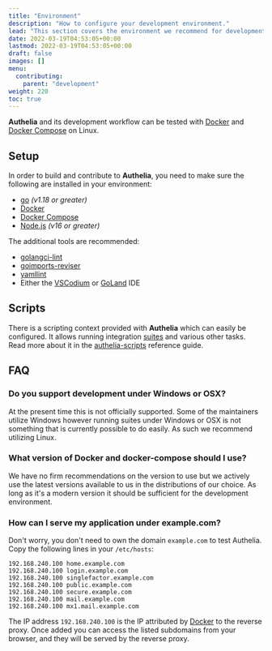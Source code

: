 ```yaml
---
title: "Environment"
description: "How to configure your development environment."
lead: "This section covers the environment we recommend for development."
date: 2022-03-19T04:53:05+00:00
lastmod: 2022-03-19T04:53:05+00:00
draft: false
images: []
menu:
  contributing:
    parent: "development"
weight: 220
toc: true
---
```


**Authelia** and its development workflow can be tested with [Docker] and [Docker Compose] on Linux.

## Setup

In order to build and contribute to **Authelia**, you need to make sure the following are installed in your environment:

- [go] _(v1.18 or greater)_
- [Docker]
- [Docker Compose]
- [Node.js] _(v16 or greater)_

The additional tools are recommended:

- [golangci-lint]
- [goimports-reviser]
- [yamllint]
- Either the [VSCodium] or [GoLand] IDE

## Scripts

There is a scripting context provided with **Authelia** which can easily be configured. It allows running integration
[suites] and various other tasks. Read more about it in the [authelia-scripts](reference-authelia-scripts.md) reference
guide.

## FAQ

### Do you support development under Windows or OSX?

At the present time this is not officially supported. Some of the maintainers utilize Windows however running suites
under Windows or OSX is not something that is currently possible to do easily. As such we recommend utilizing Linux.

### What version of Docker and docker-compose should I use?

We have no firm recommendations on the version to use but we actively use the latest versions available to us in the
distributions of our choice. As long as it's a modern version it should be sufficient for the development environment.

### How can I serve my application under example.com?

Don't worry, you don't need to own the domain `example.com` to test Authelia. Copy the following lines in
your `/etc/hosts`:

```
192.168.240.100 home.example.com
192.168.240.100 login.example.com
192.168.240.100 singlefactor.example.com
192.168.240.100 public.example.com
192.168.240.100 secure.example.com
192.168.240.100 mail.example.com
192.168.240.100 mx1.mail.example.com
```

The IP address `192.168.240.100` is the IP attributed by [Docker] to the reverse proxy. Once added you can access the
listed subdomains from your browser, and they will be served by the reverse proxy.

[suites]: ./integration-suites.md
[Buildkite]: https://buildkite.com/
[React]: https://reactjs.org/
[go]: https://go.dev/dl/
[Node.js]: https://nodejs.org/en/download/
[Docker]: https://docs.docker.com/get-docker/
[Docker Compose]: https://docs.docker.com/compose/install/
[golangci-lint]: https://golangci-lint.run/usage/install/
[goimports-reviser]: https://github.com/incu6us/goimports-reviser#install
[yamllint]: https://yamllint.readthedocs.io/en/stable/quickstart.html
[VSCodium]: https://vscodium.com/
[GoLand]: https://www.jetbrains.com/go/

